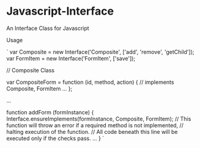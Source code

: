 Javascript-Interface
====================

An Interface Class for Javascript

Usage

`
var Composite = new Interface('Composite', ['add', 'remove', 'getChild']);
var FormItem = new Interface('FormItem', ['save']);

// Composite Class

var CompositeForm = function (id, method, action) { // implements Composite, FormItem
  ...
};

...

function addForm (formInstance) {
  Interface.ensureImplements(formInstance, Composite, FormItem);
  // This function will throw an error if a required method is not implemented,
  // halting execution of the function.
  // All code beneath this line will be executed only if the checks pass.
  ...
}
`
